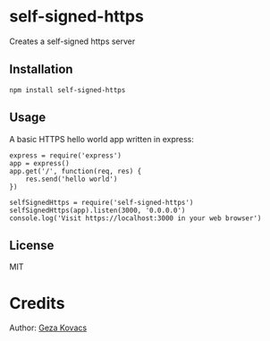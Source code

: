 # self-signed-https

Creates a self-signed https server

## Installation

    npm install self-signed-https

## Usage

A basic HTTPS hello world app written in express:

    express = require('express')
    app = express()
    app.get('/', function(req, res) {
        res.send('hello world')
    })
    
    selfSignedHttps = require('self-signed-https')
    selfSignedHttps(app).listen(3000, '0.0.0.0')
    console.log('Visit https://localhost:3000 in your web browser')

## License

MIT

# Credits

Author: [Geza Kovacs](http://github.com/gkovacs)

